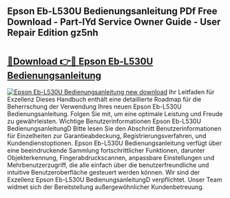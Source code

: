 ## Epson Eb-L530U Bedienungsanleitung PDf Free Download - Part-lYd Service Owner Guide - User Repair Edition gz5nh

# <h2><a href="http://df0tsgm.blite.top/?on=Epson+Eb-L530U+Bedienungsanleitung">🔗Download 👉🔴 Epson Eb-L530U Bedienungsanleitung</a></h2>

[![Epson Eb-L530U Bedienungsanleitung new download](https://i.imgur.com/lujVjoI.png)](http://df0tsgm.blite.top/?on=Epson+Eb-L530U+Bedienungsanleitung)
Ihr Leitfaden für Exzellenz Dieses Handbuch enthält eine detaillierte Roadmap für die Beherrschung der Verwendung Ihres neuen Epson Eb-L530U Bedienungsanleitung. Folgen Sie mit, um eine optimale Leistung und Freude zu gewährleisten. Wichtige Benutzerinformationen Epson Eb-L530U BedienungsanleitungD Bitte lesen Sie den Abschnitt Benutzerinformationen für Einzelheiten zur Garantieabdeckung, Registrierungsverfahren, und Kundendienstoptionen. Epson Eb-L530U Bedienungsanleitung verfügt über eine beeindruckende Sammlung fortschrittlicher Funktionen, darunter Objekterkennung, Fingerabdruckscannen, anpassbare Einstellungen und Mehrbenutzerzugriff, die alle einfach über die benutzerfreundliche und intuitive Benutzeroberfläche gesteuert werden können. Wir sind der Exzellenz Epson Eb-L530U BedienungsanleitungD verpflichtet. Unser Team widmet sich der Bereitstellung außergewöhnlicher Kundenbetreuung.
